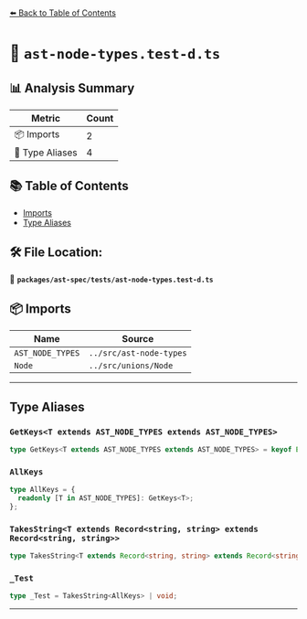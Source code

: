 [⬅️ Back to Table of Contents](../../../index.md)

# 📄 `ast-node-types.test-d.ts`

## 📊 Analysis Summary

| Metric | Count |
|--------|-------|
| 📦 Imports | 2 |
| 📑 Type Aliases | 4 |

## 📚 Table of Contents

- [Imports](#imports)
- [Type Aliases](#type-aliases)

## 🛠️ File Location:
📂 **`packages/ast-spec/tests/ast-node-types.test-d.ts`**

## 📦 Imports

| Name | Source |
|------|--------|
| `AST_NODE_TYPES` | `../src/ast-node-types` |
| `Node` | `../src/unions/Node` |


---

## Type Aliases

### `GetKeys<T extends AST_NODE_TYPES extends AST_NODE_TYPES>`

```ts
type GetKeys<T extends AST_NODE_TYPES extends AST_NODE_TYPES> = keyof Extract<Node, { type: T }>;
```

### `AllKeys`

```ts
type AllKeys = {
  readonly [T in AST_NODE_TYPES]: GetKeys<T>;
};
```

### `TakesString<T extends Record<string, string> extends Record<string, string>>`

```ts
type TakesString<T extends Record<string, string> extends Record<string, string>> = T;
```

### `_Test`

```ts
type _Test = TakesString<AllKeys> | void;
```


---